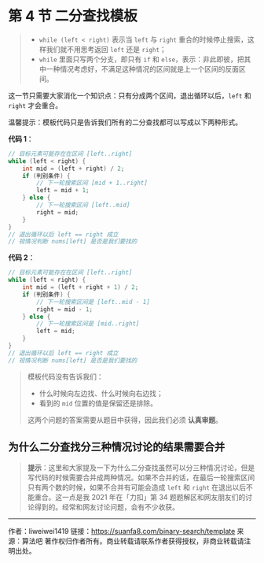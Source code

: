 # 第 4 节 二分查找模板

> - `while (left < right)` 表示当 `left` 与 `right` 重合的时候停止搜索，这样我们就不用思考返回 `left` 还是 `right`；
> - `while` 里面只写两个分支，即只有 `if` 和 `else`，表示：非此即彼，把其中一种情况考虑好，不满足这种情况的区间就是上一个区间的反面区间。

这一节只需要大家消化一个知识点：只有分成两个区间，退出循环以后，`left` 和 `right` 才会重合。

温馨提示：模板代码只是告诉我们所有的二分查找都可以写成以下两种形式。

**代码 1**：

```java
// 目标元素可能存在在区间 [left..right]
while (left < right) {
    int mid = (left + right) / 2;
    if (判别条件) {
        // 下一轮搜索区间 [mid + 1..right]
        left = mid + 1;
    } else {
        // 下一轮搜索区间 [left..mid]
        right = mid;
    }
}
// 退出循环以后 left == right 成立
// 视情况判断 nums[left] 是否是我们要找的
```

**代码 2**：

```java
// 目标元素可能存在在区间 [left..right]
while (left < right) {
    int mid = (left + right + 1) / 2;
    if (判别条件) {
        // 下一轮搜索区间是 [left..mid - 1]
        right = mid - 1;
    } else {
        // 下一轮搜索区间是 [mid..right]
        left = mid;
    }
}
// 退出循环以后 left == right 成立
// 视情况判断 nums[left] 是否是我们要找的
```

> 模板代码没有告诉我们：
>
> - 什么时候向左边找、什么时候向右边找；
> - 看到的 `mid` 位置的值是保留还是排除。
>
> 这两个问题的答案需要从题目中获得，因此我们必须 **认真审题**。

## 为什么二分查找分三种情况讨论的结果需要合并

> **提示**：这里和大家提及一下为什么二分查找虽然可以分三种情况讨论，但是写代码的时候需要合并成两种情况。如果不合并的话，在最后一轮搜索区间只有两个数的时候，如果不合并有可能会造成 `left` 和 `right` 在退出以后不能重合。这一点是我 2021 年在「力扣」第 34 题题解区和网友朋友们的讨论得到的。经常和网友讨论问题，会有不少收获。




---

作者：liweiwei1419
链接：https://suanfa8.com/binary-search/template
来源：算法吧
著作权归作者所有。商业转载请联系作者获得授权，非商业转载请注明出处。